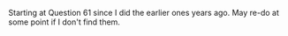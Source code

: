 Starting at Question 61 since I did the earlier ones years ago. May re-do at some point if I don't find them.